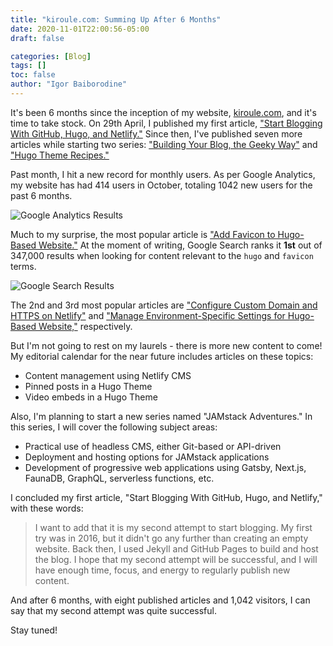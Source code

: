 ```yaml
---
title: "kiroule.com: Summing Up After 6 Months"
date: 2020-11-01T22:00:56-05:00
draft: false

categories: [Blog]
tags: []
toc: false
author: "Igor Baiborodine"
---
```


It's been 6 months since the inception of my website, [kiroule.com](https://kiroule.com), and it's time to take stock. On 29th April, I published my first article, ["Start Blogging With GitHub, Hugo, and Netlify."](/article/start-blogging-with-github-hugo-and-netlify/) Since then, I've published seven more articles while starting two series: ["Building Your Blog, the Geeky Way"](/series/building-your-blog-the-geeky-way/) and ["Hugo Theme Recipes."](/series/hugo-theme-recipes/)

<!--more-->

Past month, I hit a new record for monthly users. As per Google Analytics, my website has had 414 users in October, totaling 1042 new users for the past 6 months.

![Google Analytics Results](/img/content/article/kiroulecom-summing-up-after-6-months/google-analytics-results.png)

Much to my surprise, the most popular article is ["Add Favicon to Hugo-Based Website."](/article/add-favicon-to-hugo-based-website/) At the moment of writing, Google Search ranks it **1st** out of 347,000 results when looking for content relevant to the `hugo` and `favicon` terms.

![Google Search Results](/img/content/article/kiroulecom-summing-up-after-6-months/google-search-results.png)

The 2nd and 3rd most popular articles are ["Configure Custom Domain and HTTPS on Netlify"](/article/configure-custom-domain-and-https-in-netlify/) and ["Manage Environment-Specific Settings for Hugo-Based Website,"](/article/manage-environment-specific-settings-for-hugo-based-website/) respectively.

But I'm not going to rest on my laurels - there is more new content to come! My editorial calendar for the near future includes articles on these topics:
- Content management using Netlify CMS
- Pinned posts in a Hugo Theme
- Video embeds in a Hugo Theme

Also, I'm planning to start a new series named "JAMstack Adventures." In this series, I will cover the following subject areas:
- Practical use of headless CMS, either Git-based or API-driven
- Deployment and hosting options for JAMstack applications
- Development of progressive web applications using Gatsby, Next.js, FaunaDB, GraphQL, serverless functions, etc.

I concluded my first article, "Start Blogging With GitHub, Hugo, and Netlify," with these words:
>I want to add that it is my second attempt to start blogging. My first try was in 2016, but it didn't go any further than creating an empty website. Back then, I used Jekyll and GitHub Pages to build and host the blog. I hope that my second attempt will be successful, and I will have enough time, focus, and energy to regularly publish new content.

And after 6 months, with eight published articles and 1,042 visitors, I can say that my second attempt was quite successful.

Stay tuned!
